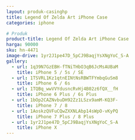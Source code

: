 ```yaml
---
layout: produk-casinghp
title: Legend Of Zelda Art iPhone Case
categories: iphone

# Produk
product-title: Legend Of Zelda Art iPhone Case
harga: 90000
sku: hn-4471
image-drive: 1yr2J1pe47D_5pCJ9BaqjYsXNgYoC_S-A
gallery:
  - url: 1q39N7GzEBH-fTNiTHbO3qB6JcMsAUBaM
    title: iPhone 5 / 5s / SE
  - url: 1TSVRL1Kz1qtnEINtNsRBWTFYmbqGuSm8
    title: iPhone 6 / 6s
  - url: 1TQBq_wwVVYdusncRvHj4B02z6fQX__fH
    title: iPhone 6 Plus / 6s Plus
  - url: 1bOp2CAZNvbuDH92Zz1LSzx9amM-KQ3F-
    title: iPhone 7 / 8
  - url: 1AoskzQVFuCQwZXXNLAbp14sWpO-vKyPQ
    title: iPhone 7 Plus / 8 Plus
  - url: 1yr2J1pe47D_5pCJ9BaqjYsXNgYoC_S-A
    title: iPhone X
---
```

